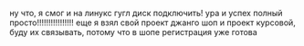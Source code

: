 ну что, я смог и на линукс гугл диск подключить! ура и успех полный просто!!!!!!!!!!!!!!!!
еще я взял свой проект джанго шоп и проект курсовой, буду их связывать, потому что в шопе регистрация уже готова